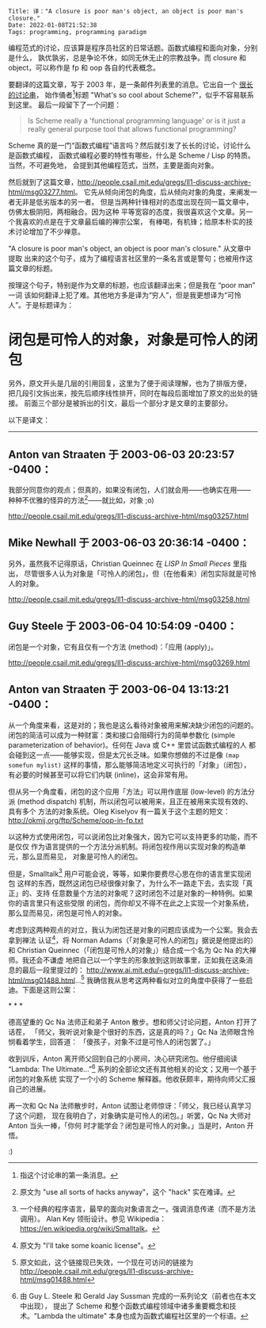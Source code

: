     Title: 译："A closure is poor man's object, an object is poor man's closure."
    Date: 2022-01-08T21:52:38
    Tags: programming, programming paradigm

编程范式的讨论，应该算是程序员社区的日常话题。函数式编程和面向对象，分别是什么，
孰优孰劣，总是争论不休，如同无休无止的宗教战争。而 closure 和 object，可以称作是
fp 和 oop 各自的代表概念。

要翻译的这篇文章，写于 2003 年，是一条邮件列表里的消息。它出自一个
[很长的讨论串](http://people.csail.mit.edu/gregs/ll1-discuss-archive-html/threads.html#03215)，
始作俑者[^1]标题 "What's so cool about Scheme?"，似乎不容易联系到这里。
最后一段留下了一个问题：

> Is Scheme really a 'functional programming language' or is it just a really
> general purpose tool that allows functional programming?

Scheme 真的是一门“函数式编程”语言吗？然后就引发了长长的讨论，讨论什么是函数式编程，
函数式编程必要的特性有哪些，什么是 Scheme / Lisp 的特质。当然，不可避免地，
会提到其他编程范式，当然，主要是面向对象。

然后就到了这篇文章，<http://people.csail.mit.edu/gregs/ll1-discuss-archive-html/msg03277.html>。
它先从倾向闭包的角度，后从倾向对象的角度，来阐发一者无非是低劣版本的另一者。
但是当两种针锋相对的态度出现在同一篇文章中，仿佛太极阴阳，两相融合。因为这种
平等宽容的态度，我很喜欢这个文章。另一个我喜欢的点是在于文章最后编的禅宗公案，
有棒喝，有机锋；给原本朴实的技术讨论增加了不少禅意。

"A closure is poor man's object, an object is poor man's closure." 从文章中提取
出来的这个句子，成为了编程语言社区里的一条名言或是警句；也被用作这篇文章的标题。

<!-- more -->

按理这个句子，特别是作为文章的标题，也应该翻译出来；但是我在 “poor man” 一词
该如何翻译上犯了难。其他地方多是译为“穷人”，但是我更想译为“可怜人”。于是标题译为：

<h1 class="text-center">
闭包是可怜人的对象，对象是可怜人的闭包
</h1>

另外，原文开头是几层的引用回复，这里为了便于阅读理解，也为了排版方便，
把几段引文拆出来，按先后顺序线性排开，同时在每段后面增加了原文的出处的链接。
前面三个部分是被拆出的引文，最后一个部分才是文章的主要部分。

以下是译文：

---

## Anton van Straaten 于 2003-06-03 20:23:57 -0400：

我部分同意你的观点；但真的，如果没有闭包，人们就会用——也确实在用——
种种不优雅的怪异的方法[^2]——就比如，对象 ;o)

<http://people.csail.mit.edu/gregs/ll1-discuss-archive-html/msg03257.html>

## Mike Newhall 于 2003-06-03 20:36:14 -0400：

另外，虽然我不记得原话，Christian Queinnec 在 _LISP In Small Pieces_ 里指出，
尽管很多人认为对象是「可怜人的闭包」，但（在他看来）闭包实际就是可怜人的对象。

<http://people.csail.mit.edu/gregs/ll1-discuss-archive-html/msg03258.html>

## Guy Steele 于 2003-06-04 10:54:09 -0400：

闭包是一个对象，它有且仅有一个方法 (method)：「应用 (apply)」。

<http://people.csail.mit.edu/gregs/ll1-discuss-archive-html/msg03269.html>

## Anton van Straaten 于 2003-06-04 13:13:21 -0400：

从一个角度来看，这是对的；我也是这么看待对象被用来解决缺少闭包的问题的。
闭包的简洁可以成为一种财富：类和接口会阻碍行为的简单参数化 (simple
parameterization of behavior)。任何在 Java 或 C++ 里尝试函数式编程的人
都会碰到这一点——能够实现，但是太冗长乏味。如果你想做的不过是像
 `(map somefun mylist)` 这样的事情，那么能够简洁地定义可执行的「对象」（闭包），
有必要的时候甚至可以将它们内联 (inline)，这会非常有用。

但从另一个角度看，闭包的这个应用「方法」可以用作底层 (low-level) 的方法分派
(method dispatch) 机制，所以闭包可以被用来，且正在被用来实现有效的、具有多个
方法的对象系统。Oleg Kiselyov 有一篇关于这个主题的短文：
<http://okmij.org/ftp/Scheme/oop-in-fp.txt>

以这种方式使用闭包，可以说闭包比对象强大，因为它可以支持更多的功能，而不是仅仅
作为语言提供的一个方法分派机制。将闭包视作用以实现对象的构造单元，那么显而易见，
对象是可怜人的闭包。

但是，Smalltalk[^3] 用户可能会说，等等，如果你要费尽心思在你的语言里实现闭包
这样的东西，既然这闭包已经很像对象了，为什么不一路走下去，去实现「真正」的、支持
任意数量个方法的对象呢？这时闭包不过是对象的一种特例。如果你的语言里只有这些受限
的闭包，而你却又不得不在此之上实现一个对象系统，那么显而易见，闭包是可怜人的对象。

考虑到这两种观点的对立，我认为闭包还是对象的问题应该成为一个公案。我会去拿到禅法
认证[^4]，将 Norman Adams（「对象是可怜人的闭包」据说是他提出的）和 Christian
Queinnec（「闭包是可怜人的对象」）结合成一个名为 Qc Na 的大禅师。我还会不谦虚
地把自己以一个学生的形象放到这则故事里，正如我在这条消息的最后一段里提过的：
<http://www.ai.mit.edu/~gregs/ll1-discuss-archive-html/msg01488.html>...[^5]
我确信我从思考这两种看似对立的角度中获得了一些启迪。下面是这则公案：

<div class="text-center">
* * *
</div>

德高望重的 Qc Na 法师正和弟子 Anton 散步。想和师父讨论问题，Anton 打开了话茬，
「师父，我听说对象是个很好的东西，这是真的吗？」Qc Na 法师眼含怜悯看着学生，回答道：
「傻孩子，对象不过是可怜人的闭包罢了。」

收到训斥，Anton 离开师父回到自己的小房间，决心研究闭包。他仔细阅读 “Lambda:
The Ultimate...”[^6] 系列的全部论文还有其他相关的论文；又用一个基于闭包的对象系统
实现了一个小的 Scheme 解释器。他收获颇丰，期待向师父汇报自己的进展。

再一次和 Qc Na 法师散步时，Anton 试图让老师惊讶：「师父，我已经认真学习了这个问题，
现在我明白了，对象确实是可怜人的闭包。」听罢，Qc Na 大师对 Anton 当头一棒，「你何
时才能学会？闭包是可怜人的对象。」当是时，Anton 开悟。

:)

[^1]: 指这个讨论串的第一条消息。
[^2]: 原文为 "use all sorts of hacks anyway"，这个 "hack" 实在难译。
[^3]: 一个经典的程序语言，最早的面向对象语言之一。强调消息传递（而不是方法调用）。
      Alan Key 领衔设计。参见 Wikipedia：<https://en.wikipedia.org/wiki/Smalltalk>。
[^4]: 原文为 "I'll take some koanic license"。
[^5]: 原文如此，这个链接现已失效，一个现在可访问的链接为
      <http://people.csail.mit.edu/gregs/ll1-discuss-archive-html/msg01488.html>
[^6]: 由 Guy L. Steele 和 Gerald Jay Sussman 完成的一系列论文（前者也在本文中出现），
      提出了 Scheme 和整个函数式编程领域中诸多重要概念和技术。"Lambda the ultimate"
      本身也成为函数式编程社区里的一个标语。
